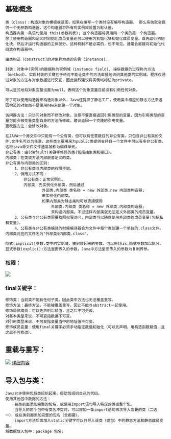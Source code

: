 
## 基础概念
    类（class)：构造对象的模板或蓝图，如果在编写一个类时没有编写构造器， 那么系统就会提供一个无参数构造器，这个构造器将所有的实例域设置为默认值。
    构造器内第一条语句使用 this(参数列表); 这个构造器将调用同一个类的另一个构造器。
    除了使用构造器和定义时初始化成员变量还可以使用为初始化块初始化成员变量。首先运行初始化块，然后才运行构造器的主体部分。这种机制不是必需的，也不常见。通常会直接将初始化代码放在构造器中。
    
    由类构造（construct)的对象称为类的实例（instance).
    
    封装：对象中(实例)的数据称为实例域（instance field), 操纵数据的过程称为方法（method)。实现封装的关键在于绝对不能让类中的方法直接地访问其他类的实例域。程序仅通过对象的方法与对象数据进行交互，因此强烈建议将实例域标记为private。
    
    可以显式地将对象变量设置为null，表明这个对象变量目前没有引用任何对象。
    
    除了可以使用构造器来构造对象以外，Java还提供了静态工厂，使用类中相应的静态方法来返回构造的对象而不是使用new来创建一个对象。
    
    访问器方法：只访问对象而不修改对象，注意不要直接返回引用类型的变量，因为引用类型的变量可能会被变量类型自身的方法所修改，建议返回一个克隆的引用变量。
    更改器方法：会修改对象。

    在JAVA一个源文件中只能有一个公有类，但可以有任意数目的非公有类。只包含非公有类的文件,文件名可以为任意。这些类主要用来为public类提供支持且一个文件中可以有多非公有类，这种java源文件文件通常被称为编译单元。
    非公有类：由(default)关键字修饰的类(包括抽象类和接口)。
    内部类：在类或方法内部嵌套定义的类。
    非公有类与内部类的区别:
        1、非公有类与内部类的权限不同。
        2、调用方式不同：
            非公有类：正常实例化。
            内部类：先实例化外部类，然后通过 
                    外部类.内部类 类名称 = new 外部类.new 内部类构造器; 
                    来实例化内部类。
                    如果内部类为静态类时可以直接使用
                        外部类.内部类 类名称 = new 外部类.内部类构造器; 
                        来构造内部类。不过这样内部类就无法定义外部类的成员变量。
        3、公有类与非公有类需要依照权限访问，内部类可以随意使用外部类的成员变量(包括私有变量)。 
        4、公有类与非公有类编译的时候编译器会为文件中每个类创建一个单独的.class文件。内部类对应的文件名为"外部类$内部类.class"。
    
    隐式(implicit)参数:类中的实例域，被封装起来的参数。可以用this.隐式参数加以区分。
    显式参数(explici):方法里面传入的参数，Java中方法里面传入的参数为复制传参。

### 权限：
![](https://github.com/adg1adg2adg3/This-Is-My-Notebook/blob/master/java/data/%E6%9D%83%E9%99%90.png?raw=true)
### final关键字：
    修饰类：当前类不能有任何子类，因此类中方法也无法覆盖重写。
    修饰方法：最终方法，不能被覆盖重写，因此不能与abstract一起使用。
    修饰局部成员：可以先声明后赋值，且之后不可更改。
    对基本类型来说，不可变指数据不可变。
    对引用类型来说，不可变指变量当中的地址值不可变。
    修饰成员变量：使用final关键字必须手动指定数值初始化（可以先声明，用构造函数赋值，且之后不可修改）。

## 重载与重写：
![](https://github.com/adg1adg2adg3/This-Is-My-Notebook/blob/master/java/data/%E9%87%8D%E8%BD%BD%E4%B8%8E%E9%87%8D%E5%86%99.png?raw=true)
[详细内容](https://www.cnblogs.com/myworld7/p/10398335.html#_label2)

## 导入包与类：
    Java允许使用包将类组织起来，借助包组织自己的代码。
    使用其他包中数据的方法：
        在类前面添加完整的包名，或使用import语句导入特定的类或整个包。
        当导入的两个包中有类名冲突时，可以增加一条import语句再次导入需要的类（二选一），或在类前面添加完整的包名（全都要）。
        import方法后面加入static关键字可以只导入该类（或包）中的静态方法和静态成员变量。
    将数据放入包中：package 包名;
    




















